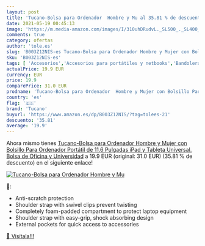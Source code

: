 ```yaml
---
layout: post
title: 'Tucano-Bolsa para Ordenador  Hombre y Mu al 35.81 % de descuento'
date: 2021-05-19 00:45:13
image: 'https://m.media-amazon.com/images/I/310uhDRudvL._SL500_._SL400_.jpg'
comments: true
category: ofertas
author: 'tole.es'
slug: 'B003Z12NIS-es Tucano-Bolsa para Ordenador Hombre y Mujer con Bolsillo...'
sku: 'B003Z12NIS-es'
tags: [ 'Accesorios','Accesorios para portátiles y netbooks','Bandoleras y bolsas mensajero para portátiles y netbooks','Bolsas y fundas para portátiles y netbooks','Informática','ipad','tucano', ]
actualPrice: 19.9 EUR
currency: EUR
price: 19.9
comparePrice: 31.0 EUR
prodname: 'Tucano-Bolsa para Ordenador  Hombre y Mujer con Bolsillo Para Ordenador Portátil de 11.6 Pulgadas  iPad y Tableta Universal. Bolsa de Oficina y Universidad'
country: 'es'
flag: '🇪🇸'
brand: 'Tucano'
buyurl: 'https://www.amazon.es/dp/B003Z12NIS/?tag=tolees-21'
descuento: '35.81'
average: '19.9'
---
```


Ahora mismo tienes [Tucano-Bolsa para Ordenador  Hombre y Mujer con Bolsillo Para Ordenador Portátil de 11.6 Pulgadas  iPad y Tableta Universal. Bolsa de Oficina y Universidad](https://www.amazon.es/dp/B003Z12NIS/?tag=tolees-21) a 19.9 EUR (original: 31.0 EUR) (35.81 %  de descuento) en el siguiente enlace!

[![Tucano-Bolsa para Ordenador  Hombre y Mu](https://m.media-amazon.com/images/I/310uhDRudvL._SL500_._SL400_.jpg)](https://www.amazon.es/dp/B003Z12NIS/?tag=tolees-21)

🔎:

- Anti-scratch protection
- Shoulder strap with swivel clips prevent twisting
- Completely foam-padded compartment to protect laptop equipment
- Shoulder strap with easy-grip, shock absorbing design
- External pockets for quick access to accessories

[🛒 Visítala!!!](https://www.amazon.es/dp/B003Z12NIS/?tag=tolees-21)
